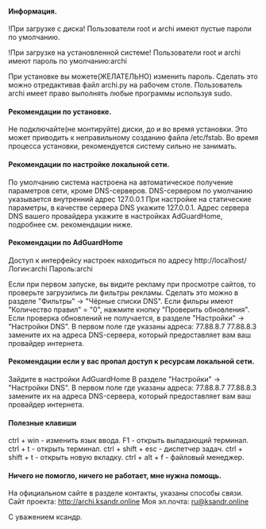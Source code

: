 #### Информация.

!При загрузке с диска!
Пользователи root и archi имеют пустые пароли по умолчанию.

!При загрузке на установленной системе!
Пользователи root и archi имеют пароль по умолчанию:archi

При установке вы можете(ЖЕЛАТЕЛЬНО) изменить пароль.
Сделать это можно отредактивав файл archi.py на рабочем столе.
Пользователь archi имеет право выполнять любые программы используя sudo.


#### Рекомендации по установке.

Не подключайте(не монтируйте) диски, до и во время установки.
Это может приводить к неправильному созданию файла /etc/fstab.
Во время процесса установки, рекомендуется систему сильно не занимать.


#### Рекомендации по настройке локальной сети.

По умолчанию система настроена на автоматическое получение параметров сети, кроме DNS-серверов.
DNS-сервером по умолчанию указывается внутренний адрес 127.0.0.1
При настройке на статические параметры, в качестве сервера DNS укажите 127.0.0.1. Адрес сервера 
DNS вашего провайдера укажите в настройках AdGuardHome, подробнее см. рекомендации ниже.


#### Рекомендации по AdGuardHome

Доступ к интерфейсу настроек находиться по адресу http://localhost/
Логин:archi
Пароль:archi

Если при первом запуске, вы видите рекламу при просмотре сайтов, то проверьте загрузились ли фильтры рекламы.
Сделать это можно в разделе "Фильтры" -> "Чёрные списки DNS".
Если фильры имеют "Количество правил" = "0", нажмите кнопку "Проверить обновления".
Если проверка обновлений не получается, в разделе "Настройки" -> "Настройки DNS".
В первом поле где указаны адреса:
77.88.8.7
77.88.8.3
замените их на адреса DNS-сервера, который предоставляет вам ваш провайдер интернета.


#### Рекомендации если у вас пропал доступ к ресурсам локальной сети.

Зайдите в настройки AdGuardHome
В разделе "Настройки" -> "Настройки DNS".
В первом поле где указаны адреса:
77.88.8.7
77.88.8.3
замените их на адреса DNS-сервера, который предоставляет вам ваш провайдер интернета.


#### Полезные клавиши

ctrl + win			- изменить язык ввода.
F1					- открыть выпадающий терминал.
ctrl + t 			- открыть терминал.
ctrl + shift + esc 	- диспетчер задач.
ctrl + shift + t 	- открыть новую вкладку.
ctrl + alt + f 		- файловый менеджер.


#### Ничего не помогло, ничего не работает, мне нужна помощь.

На официальном сайте в разделе контакты, указаны способы связи.
Сайт проекта: http://archi.ksandr.online
Моя эл.почта: ru@ksandr.online

С уважением ксандр.